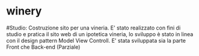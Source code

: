 # winery
#Studio: Costruzione sito per una vineria. E' stato realizzato con fini di studio e pratica il sito web di un ipotetica vineria, lo sviluppo è stato in linea con il design pattern Model View Controll. E' stata sviluppata sia la parte Front che Back-end (Parziale) 
